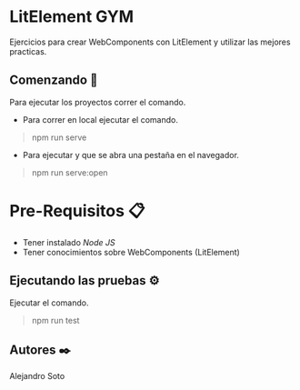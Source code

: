 # LitElement GYM

Ejercicios para crear WebComponents
con LitElement y utilizar las mejores practicas.

## Comenzando 🚀
Para ejecutar los proyectos correr el comando.
+ Para correr en local ejecutar el comando.
> npm run serve
 + Para ejecutar y que se abra una pestaña en el navegador.
> npm run serve:open

# Pre-Requisitos 📋

* Tener instalado *Node JS*
* Tener conocimientos sobre WebComponents (LitElement)

## Ejecutando las pruebas ⚙️
 Ejecutar el comando.
 > npm run test

## Autores ✒️

Alejandro Soto

